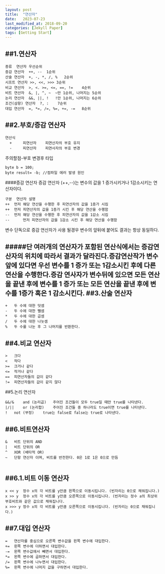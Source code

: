 ```yaml
---
layout: post
title:  "연산자"
date:   2023-07-23
last_modified_at: 2018-09-20
categories: [Jekyll Paper]
tags: [Getting Start]
---
```

##1.연산자
---
```
종류	연산자	우선순위
증감 연산자	++, --	1순위
산술 연산자	+, -, *, /, %	2순위
시프트 연산자	>>, <<, >>>	3순위
비교 연산자	>, <. >=, <=, ==, !=	4순위
비트 연산자	&, |, ^, ~	~만 1순위, 나머지는 5순위
논리 연산자	&&, ||, !	!만 1순위, 나머지는 6순위
조건(삼항) 연산자	?, :	7순위
대입 연산자	=, *=, /=, %=, +=, -=	8순위
```
##2.부호/증감 연산자
---
```
연산식  
  +     피연산자    피연산자의 부호 유지 
  -     피연산자    피연사자의 부호 변경
```
주의할점-부호 변경후 타입
```
byte b = 100;
byte result= -b; //컴파일 에러 발생 원인
```
####증감 연산자
증감 연산자 (++,--)는 변수의 값을 1 증가시키거나 1감소시키는 연산자이다.
```
구분	연산자	설명
++	먼저 해당 연산을 수행한 후 피연산자의 값을 1증가 시킴
++	먼저 피연산자의 값을 1증가 시킨 후 해당 연산을 수행함
--	먼저 해당 연산을 수행한 후 피연산자의 값을 1감소 시킴
--      먼저 피연산자의 값을 1감소 시킨 후 해당 연산을 수행함
```
변수 단독으로 증감 연산자가 사용 될경우 변수의 앞뒤에 붙어도 결과는 항상 동일하다.

#####단 여러개의 연산자가 포함된 연산식에서는 증감연산자의 위치에 따라서 결과가 달라진다.증감연산작가 변수 앞에 있다면 우선 변수를 1 증가 또는 1감소시킨 후에 다른연산을 수행한다.증감 연사자가 변수뒤에 있으면 모든 연산을 끝낸 후에 변수를 1 증가 또는 모든 연산을 끝낸 후에 변수를 1증가 혹은 1 감소시킨다.
##3.산술 연산자
---
```
+	두 수에 대한 덧셈
-	두 수에 대한 뺄셈
*	두 수에 대한 곱셈
/	두 수에 대한 나눗셈
%	두 수를 나눈 후 그 나머지를 반환한다.
```
##4.비교 연산자
---
```
>	크다
<	작다
>=	크거나 같다
<=	작거나 같다
==	피연산자들의 값이 같다
!=	피연산자들의 값이 같지 않다
```
##5.논리 연산자
```
&&/&	and (논리곱)	주어진 조건들이 모두 true일 때만 true를 나타낸다.
|/||	or (논리합)	주어진 조건들 중 하나라도 true이면 true를 나타낸다.
!	not (부정)	true는 false로 false는 true로 나타낸다.
```
##6.비트연산자
---
```
&	비트 단위의 AND
|	비트 단위의 OR
^	XOR (배타적 OR)
~	단항 연산자 이며, 비트를 반전한다. 0은 1로 1은 0으로 만듬
 
```
##6.1.비트 이동 연산자
---
```
x << y	정수 x의 각 비트를 y만큼 왼쪽으로 이동시킵니다. (빈자리는 0으로 채워집니다.)
x >> y	정수 x의 각 비트를 y만큼 오른쪽으로 이동시킵니다. (빈자리는 정수 a의 최상위 부호비트와 같은 값으로 채워집니다.  
x >>> y	정수 x의 각 비트를 y만큼 오른쪽으로 이동시킵니다. (빈자리는 0으로 채워집니다.)
```
##7.대입 연산자
---
```
=	연산자를 중심으로 오른쪽 변수값을 왼쪽 변수에 대입한다.
+=	왼쪽 변수에 더하면서 대입한다.
-=	왼쪽 변수값에서 빼면서 대입한다.
*=	왼쪽 변수에 곱하면서 대입한다.
/=	왼쪽 변수에 나누면서 대입한다.
%=	왼쪽 변수에 나머지 값을 구하면서 대입한다.
```